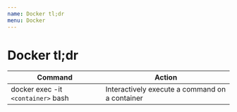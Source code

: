 ```yaml
---
name: Docker tl;dr
menu: Docker
---
```


# Docker tl;dr

| Command                            | Action                                         |
| ---------------------------------- | ---------------------------------------------- |
| docker exec -it `<container>` bash | Interactively execute a command on a container |
